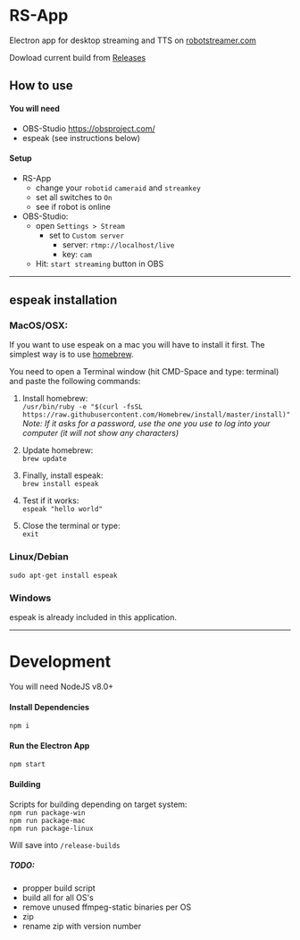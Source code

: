 # RS-App
Electron app for desktop streaming and TTS on [robotstreamer.com](http://robotstreamer.com)

Dowload current build from [Releases](https://github.com/robotstreamer/rsapp/releases)

## How to use
#### You will need
- OBS-Studio  https://obsproject.com/   
- espeak (see instructions below)

#### Setup
- RS-App
  - change your `robotid` `cameraid` and `streamkey`
  - set all switches to `On`
  - see if robot is online
- OBS-Studio:
  - open `Settings > Stream `
    - set to `Custom server`
      - server: `rtmp://localhost/live`
      - key: `cam`
  - Hit: `start streaming` button in OBS

---

## espeak installation
### MacOS/OSX:
If you want to use espeak on a mac you will have to install it first.
The simplest way is to use [homebrew](https://brew.sh).

You need to open a Terminal window (hit CMD-Space and type: terminal) and paste the following commands: 

1. Install homebrew:  
`/usr/bin/ruby -e "$(curl -fsSL https://raw.githubusercontent.com/Homebrew/install/master/install)"`  
*Note: If it asks for a password, use the one you use to log into your computer (it will not show any characters)*
  
2. Update homebrew:  
`brew update`
  
3. Finally, install espeak:  
`brew install espeak`
  
4. Test if it works:  
`espeak "hello world"`

5. Close the terminal or type:  
`exit`

### Linux/Debian
`sudo apt-get install espeak`

### Windows
espeak is already included in this application.

--- 

# Development
You will need NodeJS v8.0+

#### Install Dependencies
`npm i`
#### Run the Electron App
`npm start`
#### Building
Scripts for building depending on target system:  
`npm run package-win`  
`npm run package-mac`  
`npm run package-linux`  

Will save into `/release-builds`

##### TODO:
- propper build script
 - build all for all OS's
 - remove unused ffmpeg-static binaries per OS
 - zip
 - rename zip with version number
